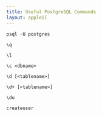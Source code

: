 ```yaml
---
title: Useful PostgreSQL Commands
layout: appleII
---
```


`psql -U postgres`

`\q`

`\l`

`\c <dbname>`

`\d [<tablename>]`

`\d+ [<tablename>]`

`\du`

`createuser`
